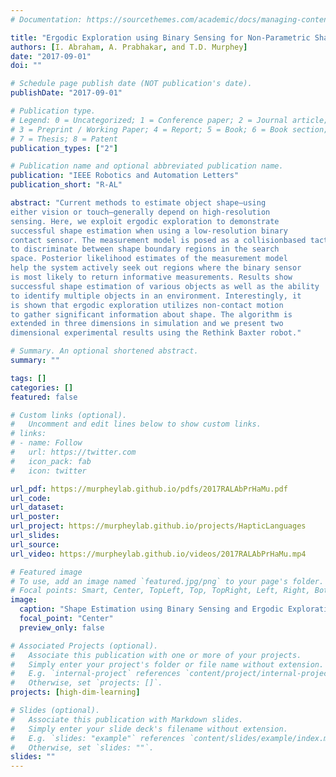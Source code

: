 ```yaml
---
# Documentation: https://sourcethemes.com/academic/docs/managing-content/

title: "Ergodic Exploration using Binary Sensing for Non-Parametric Shape Estimation"
authors: [I. Abraham, A. Prabhakar, and T.D. Murphey]
date: "2017-09-01"
doi: ""

# Schedule page publish date (NOT publication's date).
publishDate: "2017-09-01"

# Publication type.
# Legend: 0 = Uncategorized; 1 = Conference paper; 2 = Journal article;
# 3 = Preprint / Working Paper; 4 = Report; 5 = Book; 6 = Book section;
# 7 = Thesis; 8 = Patent
publication_types: ["2"]

# Publication name and optional abbreviated publication name.
publication: "IEEE Robotics and Automation Letters"
publication_short: "R-AL"

abstract: "Current methods to estimate object shape—using
either vision or touch—generally depend on high-resolution
sensing. Here, we exploit ergodic exploration to demonstrate
successful shape estimation when using a low-resolution binary
contact sensor. The measurement model is posed as a collisionbased tactile measurement, and classification methods are used
to discriminate between shape boundary regions in the search
space. Posterior likelihood estimates of the measurement model
help the system actively seek out regions where the binary sensor
is most likely to return informative measurements. Results show
successful shape estimation of various objects as well as the ability
to identify multiple objects in an environment. Interestingly, it
is shown that ergodic exploration utilizes non-contact motion
to gather significant information about shape. The algorithm is
extended in three dimensions in simulation and we present two
dimensional experimental results using the Rethink Baxter robot."

# Summary. An optional shortened abstract.
summary: ""

tags: []
categories: []
featured: false

# Custom links (optional).
#   Uncomment and edit lines below to show custom links.
# links:
# - name: Follow
#   url: https://twitter.com
#   icon_pack: fab
#   icon: twitter

url_pdf: https://murpheylab.github.io/pdfs/2017RALAbPrHaMu.pdf
url_code:
url_dataset:
url_poster:
url_project: https://murpheylab.github.io/projects/HapticLanguages
url_slides:
url_source:
url_video: https://murpheylab.github.io/videos/2017RALAbPrHaMu.mp4

# Featured image
# To use, add an image named `featured.jpg/png` to your page's folder. 
# Focal points: Smart, Center, TopLeft, Top, TopRight, Left, Right, BottomLeft, Bottom, BottomRight.
image:
  caption: "Shape Estimation using Binary Sensing and Ergodic Exploration"
  focal_point: "Center"
  preview_only: false

# Associated Projects (optional).
#   Associate this publication with one or more of your projects.
#   Simply enter your project's folder or file name without extension.
#   E.g. `internal-project` references `content/project/internal-project/index.md`.
#   Otherwise, set `projects: []`.
projects: [high-dim-learning]

# Slides (optional).
#   Associate this publication with Markdown slides.
#   Simply enter your slide deck's filename without extension.
#   E.g. `slides: "example"` references `content/slides/example/index.md`.
#   Otherwise, set `slides: ""`.
slides: ""
---
```

